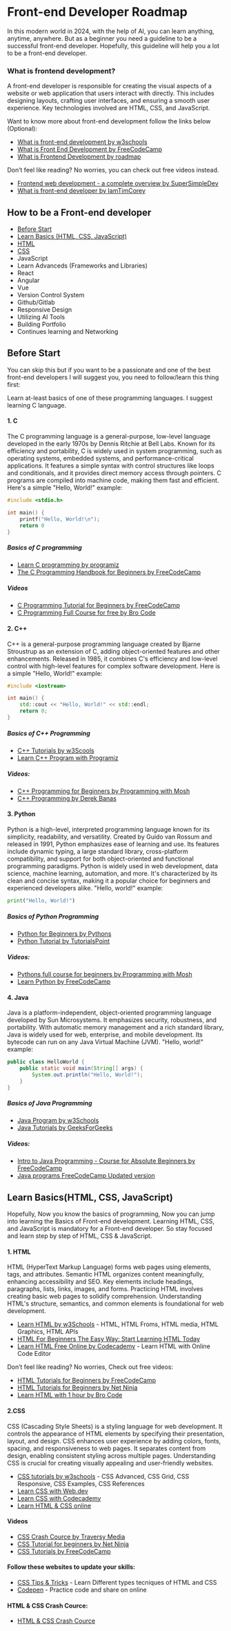 
# Front-end Developer Roadmap

In this modern world in 2024, with the help of AI, you can learn anything, anytime, anywhere. But as a beginner you need a guideline to be a successful front-end developer. Hopefully, this guideline will help you a lot to be a front-end developer.




### What is frontend development?

A front-end developer is responsible for creating the visual aspects of a website or web application that users interact with directly. This includes designing layouts, crafting user interfaces, and ensuring a smooth user experience. Key technologies involved are HTML, CSS, and JavaScript.

Want to know more about front-end development follow the links below (Optional): 

- [What is front-end development by w3schools](https://www.w3schools.com/whatis/whatis_frontenddev.asp)
- [What is Front End Development by FreeCodeCamp](https://www.freecodecamp.org/news/front-end-developer-what-is-front-end-development-explained-in-plain-english/)
- [What is Frontend Development by roadmap](https://roadmap.sh/frontend)

Don’t feel like reading? No worries, you can check out free videos instead.

- [Frontend web development - a complete overview by SuperSimpleDev](https://www.youtube.com/watch?v=WG5ikvJ2TKA)
- [What is front-end developer by IamTimCorey](https://www.youtube.com/watch?v=DUvFLhTWOVI&t=51s)

## How to be a Front-end developer

- [Before Start](#before-start)
- [Learn Basics (HTML, CSS, JavaScript)](#learn-basicshtml-css-javascript)
- [HTML](#1-html)
- [CSS](#2css)
- JavaScript
- Learn Advanceds (Frameworks and Libraries)
- React
- Angular
- Vue
- Version Control System
- Github/Gitlab
- Responsive Design
- Utilizing AI Tools
- Building Portfolio
- Continues learning and Networking

## Before Start 
You can skip this but if you want to be a passionate and one of the best front-end developers I will suggest you, you need to follow/learn this thing first: 

Learn at-least basics of one of these programming languages. I suggest learning C language.

#### 1. C 
The C programming language is a general-purpose, low-level language developed in the early 1970s by Dennis Ritchie at Bell Labs. Known for its efficiency and portability, C is widely used in system programming, such as operating systems, embedded systems, and performance-critical applications. It features a simple syntax with control structures like loops and conditionals, and it provides direct memory access through pointers. C programs are compiled into machine code, making them fast and efficient. Here's a simple "Hello, World!" example:

```c
#include <stdio.h>

int main() {
    printf("Hello, World!\n");
    return 0
}
```
##### Basics of C programming
- [Learn C programming by programiz](https://www.programiz.com/c-programming)
- [The C Programming Handbook for Beginners by FreeCodeCamp](https://www.freecodecamp.org/news/the-c-programming-handbook-for-beginners/)

##### Videos
- [C Programming Tutorial for Beginners by FreeCodeCamp](https://www.youtube.com/watch?v=KJgsSFOSQv0)
- [C Programming Full Course for free by Bro Code](https://www.youtube.com/watch?v=87SH2Cn0s9A)

#### 2. C++
C++ is a general-purpose programming language created by Bjarne Stroustrup as an extension of C, adding object-oriented features and other enhancements. Released in 1985, it combines C's efficiency and low-level control with high-level features for complex software development. Here is a simple "Hello, World!" example:

```C++
#include <iostream>

int main() {
    std::cout << "Hello, World!" << std::endl;
    return 0;
}
```
##### Basics of C++ Programming
- [C++ Tutorials by w3Scools](https://www.w3schools.com/cpp/default.asp)
- [Learn C++ Program with Programiz](https://www.programiz.com/cpp-programming)

##### Videos:
- [C++ Programming for Beginners by Programming with Mosh](https://www.youtube.com/watch?v=ZzaPdXTrSb8)
- [C++ Programming by Derek Banas](https://www.youtube.com/watch?v=Rub-JsjMhWY)

#### 3. Python 
Python is a high-level, interpreted programming language known for its simplicity, readability, and versatility. Created by Guido van Rossum and released in 1991, Python emphasizes ease of learning and use. Its features include dynamic typing, a large standard library, cross-platform compatibility, and support for both object-oriented and functional programming paradigms. Python is widely used in web development, data science, machine learning, automation, and more. It's characterized by its clean and concise syntax, making it a popular choice for beginners and experienced developers alike. "Hello, world!" example:

``` python
print("Hello, World!")
```

##### Basics of Python Programming
- [Python for Beginners by Pythons](https://www.python.org/about/gettingstarted/)
- [Python Tutorial by TutorialsPoint](https://www.tutorialspoint.com/python/index.htm)

##### Videos: 
- [Pythons full course for beginners by Programming with Mosh](https://www.youtube.com/watch?v=_uQrJ0TkZlc&t=2s)
- [Learn Python by FreeCodeCamp](https://www.youtube.com/watch?v=rfscVS0vtbw)

#### 4. Java
Java is a platform-independent, object-oriented programming language developed by Sun Microsystems. It emphasizes security, robustness, and portability. With automatic memory management and a rich standard library, Java is widely used for web, enterprise, and mobile development. Its bytecode can run on any Java Virtual Machine (JVM). "Hello, world!" example:

```Java
public class HelloWorld {
    public static void main(String[] args) {
        System.out.println("Hello, World!");
    }
}
```

##### Basics of Java Programming
- [Java Program by w3Schools](https://www.w3schools.com/java/)
- [Java Tutorials by GeeksForGeeks](https://www.geeksforgeeks.org/java/)

##### Videos:
- [Intro to Java Programming - Course for Absolute Beginners by FreeCodeCamp](https://www.youtube.com/watch?v=GoXwIVyNvX0)
- [Java programs FreeCodeCamp Updated version](https://www.youtube.com/watch?v=A74TOX803D0)
  

## Learn Basics(HTML, CSS, JavaScript)

Hopefully, Now you know the basics of programming, Now you can jump into learning the Basics of Front-end development. Learning HTML, CSS, and JavaScript is mandatory for a Front-end developer. So stay focused and learn step by step of HTML, CSS & JavaScript.

#### 1. HTML 

HTML (HyperText Markup Language) forms web pages using elements, tags, and attributes. Semantic HTML organizes content meaningfully, enhancing accessibility and SEO. Key elements include headings, paragraphs, lists, links, images, and forms. Practicing HTML involves creating basic web pages to solidify comprehension. Understanding HTML's structure, semantics, and common elements is foundational for web development.

- [Learn HTML by w3Schools](https://www.w3schools.com/html/) - HTML, HTML Froms, HTML media, HTML Graphics, HTML APIs
- [HTML For Beginners The Easy Way: Start Learning HTML Today](https://html.com/)
- [Learn HTML Free Online by Codecademy](https://www.codecademy.com/learn/learn-html) - Learn HTML with Online Code Editor

Don’t feel like reading? No worries, Check out free videos:

- [HTML Tutorials for Beginners by FreeCodeCamp](https://www.youtube.com/watch?v=kUMe1FH4CHE)
- [HTML Tutorials for Beginners by Net Ninja](https://www.youtube.com/watch?v=Y1BlT4_c_SU&list=PL4cUxeGkcC9ibZ2TSBaGGNrgh4ZgYE6Cc)
- [Learn HTML with 1 hour by Bro Code](https://www.youtube.com/watch?v=HD13eq_Pmp8)

#### 2.CSS 
CSS (Cascading Style Sheets) is a styling language for web development. It controls the appearance of HTML elements by specifying their presentation, layout, and design. CSS enhances user experience by adding colors, fonts, spacing, and responsiveness to web pages. It separates content from design, enabling consistent styling across multiple pages. Understanding CSS is crucial for creating visually appealing and user-friendly websites.

- [CSS tutorials by w3schools](https://www.w3schools.com/css/) - CSS Advanced, CSS Grid, CSS Responsive, CSS Examples, CSS References
- [Learn CSS with Web.dev](https://web.dev/learn/css)
- [Learn CSS with Codecademy](https://www.codecademy.com/learn/learn-css)
- [Learn HTML & CSS online](https://learnhtmlcss.online/)

#### Videos
- [CSS Crash Cource by Traversy Media](https://www.youtube.com/watch?v=yfoY53QXEnI)
- [CSS Tutorial for beginners by Net Ninja](https://www.youtube.com/watch?v=I9XRrlOOazo&list=PL4cUxeGkcC9gQeDH6xYhmO-db2mhoTSrT)
- [CSS Tutorials by FreeCodeCamp](https://www.youtube.com/watch?v=OXGznpKZ_sA&t=4s) 


#### Follow these websites to update your skills: 

- [CSS Tips & Tricks](https://css-tricks.com/) - Learn Different types tecniques of HTML and CSS
- [Codepen](https://codepen.io/) - Practice code and share on online


#### HTML & CSS Crash Cource: 

- [HTML & CSS Crash Cource](https://www.youtube.com/watch?v=D-h8L5hgW-w)

